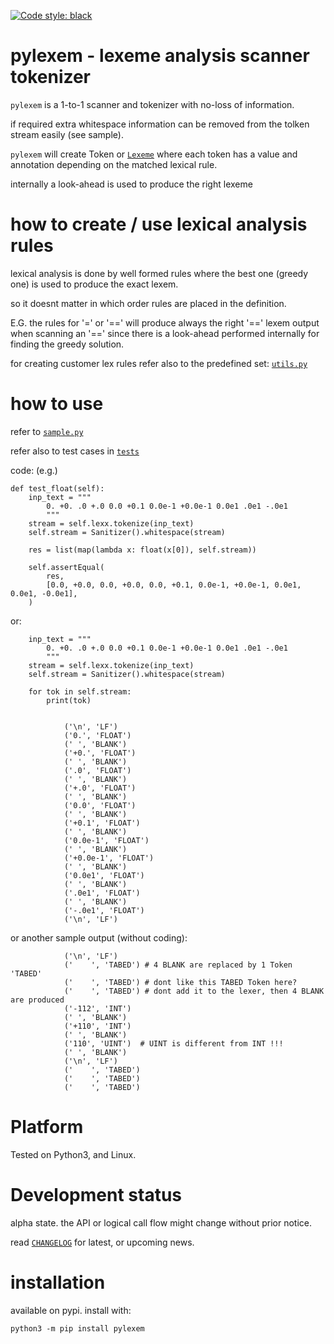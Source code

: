 
[![Code style: black](https://img.shields.io/badge/code%20style-black-000000.svg)](https://github.com/psf/black)


# pylexem - lexeme analysis scanner tokenizer

`pylexem` is a 1-to-1 scanner and tokenizer with no-loss of information. 

if required extra whitespace information can be removed from the tolken stream easily (see sample).

`pylexem` will create Token or 
[`Lexeme`](https://en.wikipedia.org/wiki/Lexical_analysis#Lexeme)
where each token has a value and annotation depending on the matched lexical rule.

internally a look-ahead is used to produce the right lexeme


# how to create / use lexical analysis rules

lexical analysis is done by well formed rules where the  best one 
(greedy one) is used to produce the exact lexem.

so it doesnt matter in which order rules are placed in the definition.

E.G. the rules for '=' or '==' will produce always the right '==' lexem
output when scanning an '==' since there is a look-ahead performed internally
for finding the greedy solution.

for creating customer lex rules refer also to the predefined set: 
[`utils.py`](https://github.com/kr-g/pylexem/blob/main/pylexem/utils.py)


# how to use

refer to [`sample.py`](https://github.com/kr-g/pylexem/blob/main/sample.py)

refer also to test cases in [`tests`](https://github.com/kr-g/pylexem/blob/main/tests)


code: (e.g.)


    def test_float(self):
        inp_text = """
            0. +0. .0 +.0 0.0 +0.1 0.0e-1 +0.0e-1 0.0e1 .0e1 -.0e1
            """
        stream = self.lexx.tokenize(inp_text)
        self.stream = Sanitizer().whitespace(stream)

        res = list(map(lambda x: float(x[0]), self.stream))

        self.assertEqual(
            res,
            [0.0, +0.0, 0.0, +0.0, 0.0, +0.1, 0.0e-1, +0.0e-1, 0.0e1, 0.0e1, -0.0e1],
        )
    

or:

        inp_text = """
            0. +0. .0 +.0 0.0 +0.1 0.0e-1 +0.0e-1 0.0e1 .0e1 -.0e1
            """
        stream = self.lexx.tokenize(inp_text)
        self.stream = Sanitizer().whitespace(stream)
    
        for tok in self.stream:
            print(tok)


                ('\n', 'LF')
                ('0.', 'FLOAT')
                (' ', 'BLANK')
                ('+0.', 'FLOAT')
                (' ', 'BLANK')
                ('.0', 'FLOAT')
                (' ', 'BLANK')
                ('+.0', 'FLOAT')
                (' ', 'BLANK')
                ('0.0', 'FLOAT')
                (' ', 'BLANK')
                ('+0.1', 'FLOAT')
                (' ', 'BLANK')
                ('0.0e-1', 'FLOAT')
                (' ', 'BLANK')
                ('+0.0e-1', 'FLOAT')
                (' ', 'BLANK')
                ('0.0e1', 'FLOAT')
                (' ', 'BLANK')
                ('.0e1', 'FLOAT')
                (' ', 'BLANK')
                ('-.0e1', 'FLOAT')
                ('\n', 'LF')


or another sample output (without coding):


                ('\n', 'LF')
                ('    ', 'TABED') # 4 BLANK are replaced by 1 Token 'TABED'
                ('    ', 'TABED') # dont like this TABED Token here? 
                ('    ', 'TABED') # dont add it to the lexer, then 4 BLANK are produced
                ('-112', 'INT')
                (' ', 'BLANK')
                ('+110', 'INT')
                (' ', 'BLANK')
                ('110', 'UINT')  # UINT is different from INT !!!
                (' ', 'BLANK')
                ('\n', 'LF')
                ('    ', 'TABED')
                ('    ', 'TABED')
                ('    ', 'TABED')

   

# Platform

Tested on Python3, and Linux.


# Development status

alpha state.
the API or logical call flow might change without prior notice.

read [`CHANGELOG`](https://github.com/kr-g/pylexem/blob/main/CHANGELOG.MD)
for latest, or upcoming news.


# installation
    
available on pypi. install with:

    python3 -m pip install pylexem
    
